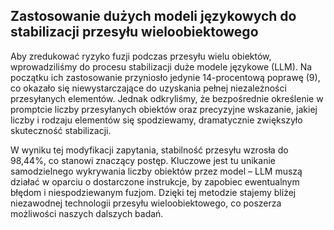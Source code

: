 Zastosowanie dużych modeli językowych do stabilizacji przesyłu wieloobiektowego
-------------------------------------------------------------------------------

Aby zredukować ryzyko fuzji podczas przesyłu wielu obiektów, wprowadziliśmy do procesu stabilizacji duże modele językowe (LLM). Na początku ich zastosowanie przyniosło jedynie 14-procentową poprawę (9), co okazało się niewystarczające do uzyskania pełnej niezależności przesyłanych elementów. Jednak odkryliśmy, że bezpośrednie określenie w promptcie liczby przesyłanych obiektów oraz precyzyjne wskazanie, jakiej liczby i rodzaju elementów się spodziewamy, dramatycznie zwiększyło skuteczność stabilizacji.

W wyniku tej modyfikacji zapytania, stabilność przesyłu wzrosła do 98,44%, co stanowi znaczący postęp. Kluczowe jest tu unikanie samodzielnego wykrywania liczby obiektów przez model – LLM muszą działać w oparciu o dostarczone instrukcje, by zapobiec ewentualnym błędom i niespodziewanym fuzjom. Dzięki tej metodzie stajemy bliżej niezawodnej technologii przesyłu wieloobiektowego, co poszerza możliwości naszych dalszych badań.